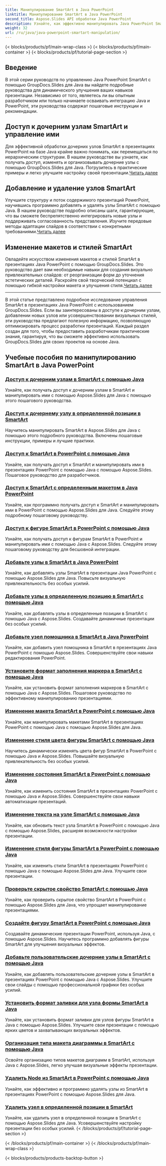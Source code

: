 ```yaml
---
title: Манипулирование SmartArt в Java PowerPoint
linktitle: Манипулирование SmartArt в Java PowerPoint
second_title: Aspose.Slides API обработки Java PowerPoint
description: Узнайте, как эффективно манипулировать Java PowerPoint SmartArt с помощью учебных пособий GroupDocs.Slides для Java. Доступ к дочерним узлам, добавление узлов, изменение макетов и многое другое!
weight: 32
url: /ru/java/java-powerpoint-smartart-manipulation/
---
```


{< blocks/products/pf/main-wrap-class >}
{< blocks/products/pf/main-container >}
{< blocks/products/pf/tutorial-page-section >}


## Введение

В этой серии руководств по управлению Java PowerPoint SmartArt с помощью GroupDocs.Slides для Java вы найдете подробные руководства для динамического улучшения ваших навыков презентации. Независимо от того, являетесь ли вы опытным разработчиком или только начинаете осваивать интеграцию Java и PowerPoint, эти руководства содержат пошаговые инструкции и рекомендации.

## Доступ к дочерним узлам SmartArt и управление ими

 Для эффективной обработки дочерних узлов SmartArt в презентациях PowerPoint на базе Java крайне важно понимать, как перемещаться по иерархическим структурам. В нашем руководстве вы узнаете, как получать доступ, изменять и организовывать дочерние узлы с помощью GroupDocs.Slides для Java. Погрузитесь в практические примеры и легко улучшите настройку своей презентации.[Читать далее](./access-child-nodes-smartart-java/)

## Добавление и удаление узлов SmartArt

Улучшите структуру и поток содержимого презентаций PowerPoint, научившись программно добавлять и удалять узлы SmartArt с помощью Java. В нашем руководстве подробно описаны шаги, гарантирующие, что вы сможете беспрепятственно интегрировать новые узлы и поддерживать согласованность представления. Изучите передовые методы адаптации слайдов в соответствии с конкретными требованиями.[Читать далее](./add-nodes-smartart-java-powerpoint/)

## Изменение макетов и стилей SmartArt

 Овладейте искусством изменения макетов и стилей SmartArt в презентациях Java PowerPoint с помощью GroupDocs.Slides. Это руководство дает вам необходимые навыки для создания визуально привлекательных слайдов: от реорганизации форм до уточнения эстетических деталей. Раскройте свой творческий потенциал с помощью гибкой настройки макета и улучшения стиля.[Читать далее](./change-smartart-layout-powerpoint-java/)

---

В этой статье представлено подробное исследование управления SmartArt в презентациях Java PowerPoint с использованием GroupDocs.Slides. Если вы заинтересованы в доступе к дочерним узлам, добавлении новых узлов или усовершенствовании визуальных стилей, эти руководства предлагают полезную информацию, позволяющую оптимизировать процесс разработки презентаций. Каждый раздел создан для того, чтобы предоставить разработчикам практические знания, гарантируя, что вы сможете эффективно использовать GroupDocs.Slides для своих проектов на основе Java.

## Учебные пособия по манипулированию SmartArt в Java PowerPoint
### [Доступ к дочерним узлам в SmartArt с помощью Java](./access-child-nodes-smartart-java/)
Узнайте, как получать доступ к дочерним узлам в SmartArt и манипулировать ими с помощью Aspose.Slides для Java с помощью этого пошагового руководства.
### [Доступ к дочернему узлу в определенной позиции в SmartArt](./access-child-node-specific-position-smartart-java/)
Научитесь манипулировать SmartArt в Aspose.Slides для Java с помощью этого подробного руководства. Включены пошаговые инструкции, примеры и лучшие практики.
### [Доступ к SmartArt в PowerPoint с помощью Java](./access-smartart-powerpoint-java/)
Узнайте, как получать доступ к SmartArt и манипулировать ими в презентациях PowerPoint с помощью Java с помощью Aspose.Slides. Пошаговое руководство для разработчиков.
### [Доступ к SmartArt с определенным макетом в Java PowerPoint](./access-smartart-specific-layout-java-powerpoint/)
Узнайте, как программно получать доступ к SmartArt и манипулировать ими в PowerPoint с помощью Aspose.Slides для Java. Следуйте этому подробному пошаговому руководству.
### [Доступ к фигуре SmartArt в PowerPoint с помощью Java](./access-smartart-shape-powerpoint-java/)
Узнайте, как получать доступ к фигурам SmartArt в PowerPoint и манипулировать ими с помощью Java с Aspose.Slides. Следуйте этому пошаговому руководству для бесшовной интеграции.
### [Добавьте узлы в SmartArt в Java PowerPoint](./add-nodes-smartart-java-powerpoint/)
Узнайте, как добавлять узлы SmartArt в презентации Java PowerPoint с помощью Aspose.Slides для Java. Повысьте визуальную привлекательность без особых усилий.
### [Добавьте узлы в определенную позицию в SmartArt с помощью Java](./add-nodes-specific-position-smartart-java/)
Узнайте, как добавлять узлы в определенные позиции в SmartArt с помощью Java с Aspose.Slides. Создавайте динамичные презентации без особых усилий.
### [Добавьте узел помощника в SmartArt в Java PowerPoint](./add-assistant-node-smartart-java-powerpoint/)
Узнайте, как добавить узел помощника в SmartArt в презентациях Java PowerPoint с помощью Aspose.Slides. Совершенствуйте свои навыки редактирования PowerPoint.
### [Установите формат заполнения маркера в SmartArt с помощью Java](./set-bullet-fill-format-smartart-java/)
Узнайте, как установить формат заполнения маркеров в SmartArt с помощью Java с Aspose.Slides. Пошаговое руководство по эффективному манипулированию презентациями.
### [Изменение макета SmartArt в PowerPoint с помощью Java](./change-smartart-layout-powerpoint-java/)
Узнайте, как манипулировать макетами SmartArt в презентациях PowerPoint с помощью Java с помощью Aspose.Slides для Java.
### [Изменение стиля цвета фигуры SmartArt с помощью Java](./change-smartart-shape-color-style-java/)
Научитесь динамически изменять цвета фигур SmartArt в PowerPoint с помощью Java и Aspose.Slides. Повышайте визуальную привлекательность без особых усилий.
### [Изменение состояния SmartArt в PowerPoint с помощью Java](./change-smartart-state-powerpoint-java/)
Узнайте, как изменить состояния SmartArt в презентациях PowerPoint с помощью Java и Aspose.Slides. Совершенствуйте свои навыки автоматизации презентаций.
### [Изменение текста на узле SmartArt с помощью Java](./change-text-smartart-node-java/)
Узнайте, как обновить текст узла SmartArt в PowerPoint с помощью Java с помощью Aspose.Slides, расширяя возможности настройки презентации.
### [Изменение стиля фигуры SmartArt в PowerPoint с помощью Java](./change-smartart-shape-style-powerpoint-java/)
Узнайте, как изменить стили SmartArt в презентациях PowerPoint с помощью Java с помощью Aspose.Slides для Java. Улучшите свои презентации.
### [Проверьте скрытое свойство SmartArt с помощью Java](./check-smartart-hidden-property-java/)
Узнайте, как проверить скрытое свойство SmartArt в PowerPoint с помощью Aspose.Slides для Java, что упрощает манипулирование презентациями.
### [Создайте фигуру SmartArt в PowerPoint с помощью Java](./create-smartart-shape-powerpoint-java/)
Создавайте динамические презентации PowerPoint, используя Java, с помощью Aspose.Slides. Научитесь программно добавлять фигуры SmartArt для улучшения визуальных эффектов.
### [Добавьте пользовательские дочерние узлы в SmartArt с помощью Java](./add-custom-child-nodes-smartart-java/)
Узнайте, как добавлять пользовательские дочерние узлы в SmartArt в презентациях PowerPoint с помощью Java с Aspose.Slides. Улучшите свои слайды с помощью профессиональной графики без особых усилий.
### [Установить формат заливки для узла формы SmartArt в Java](./set-fill-format-smartart-shape-node-java/)
Узнайте, как установить формат заливки для узлов фигуры SmartArt в Java с помощью Aspose.Slides. Улучшите свои презентации с помощью ярких цветов и захватывающих визуальных эффектов.
### [Организация типа макета диаграммы в SmartArt с помощью Java](./organize-chart-layout-type-smartart-java/)
Освойте организацию типов макетов диаграмм в SmartArt, используя Java с Aspose.Slides, легко улучшая визуальные эффекты презентации.
### [Удалить Node из SmartArt в PowerPoint с помощью Java](./remove-node-smartart-powerpoint-java/)
Узнайте, как эффективно и программно удалять узлы из SmartArt в презентациях PowerPoint с помощью Aspose.Slides для Java.
### [Удалить узел в определенной позиции в SmartArt](./remove-node-specific-position-smartart-java/)
Узнайте, как удалить узел в определенной позиции в SmartArt с помощью Aspose.Slides для Java. Усовершенствуйте настройку презентации без особых усилий.
{< /blocks/products/pf/tutorial-page-section >}

{< /blocks/products/pf/main-container >}
{< /blocks/products/pf/main-wrap-class >}

{< blocks/products/products-backtop-button >}

